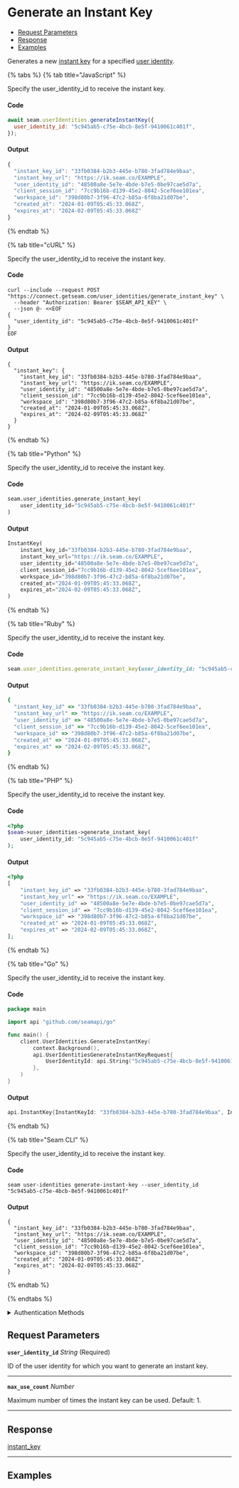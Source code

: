 # Generate an Instant Key

- [Request Parameters](./#request-parameters)
- [Response](./#response)
- [Examples](./#examples)

Generates a new [instant key](https://docs.seam.co/latest/capability-guides/mobile-access-in-development/instant-keys) for a specified [user identity](https://docs.seam.co/latest/capability-guides/mobile-access-in-development/managing-mobile-app-user-accounts-with-user-identities#what-is-a-user-identity).


{% tabs %}
{% tab title="JavaScript" %}

Specify the user_identity_id to receive the instant key.

#### Code

```javascript
await seam.userIdentities.generateInstantKey({
  user_identity_id: "5c945ab5-c75e-4bcb-8e5f-9410061c401f",
});
```

#### Output

```javascript
{
  "instant_key_id": "33fb0384-b2b3-445e-b780-3fad784e9baa",
  "instant_key_url": "https://ik.seam.co/EXAMPLE",
  "user_identity_id": "48500a8e-5e7e-4bde-b7e5-0be97cae5d7a",
  "client_session_id": "7cc9b16b-d139-45e2-8042-5cef6ee101ea",
  "workspace_id": "398d80b7-3f96-47c2-b85a-6f8ba21d07be",
  "created_at": "2024-01-09T05:45:33.068Z",
  "expires_at": "2024-02-09T05:45:33.068Z"
}
```
{% endtab %}

{% tab title="cURL" %}

Specify the user_identity_id to receive the instant key.

#### Code

```curl
curl --include --request POST "https://connect.getseam.com/user_identities/generate_instant_key" \
  --header "Authorization: Bearer $SEAM_API_KEY" \
  --json @- <<EOF
{
  "user_identity_id": "5c945ab5-c75e-4bcb-8e5f-9410061c401f"
}
EOF
```

#### Output

```curl
{
  "instant_key": {
    "instant_key_id": "33fb0384-b2b3-445e-b780-3fad784e9baa",
    "instant_key_url": "https://ik.seam.co/EXAMPLE",
    "user_identity_id": "48500a8e-5e7e-4bde-b7e5-0be97cae5d7a",
    "client_session_id": "7cc9b16b-d139-45e2-8042-5cef6ee101ea",
    "workspace_id": "398d80b7-3f96-47c2-b85a-6f8ba21d07be",
    "created_at": "2024-01-09T05:45:33.068Z",
    "expires_at": "2024-02-09T05:45:33.068Z"
  }
}
```
{% endtab %}

{% tab title="Python" %}

Specify the user_identity_id to receive the instant key.

#### Code

```python
seam.user_identities.generate_instant_key(
    user_identity_id="5c945ab5-c75e-4bcb-8e5f-9410061c401f"
)
```

#### Output

```python
InstantKey(
    instant_key_id="33fb0384-b2b3-445e-b780-3fad784e9baa",
    instant_key_url="https://ik.seam.co/EXAMPLE",
    user_identity_id="48500a8e-5e7e-4bde-b7e5-0be97cae5d7a",
    client_session_id="7cc9b16b-d139-45e2-8042-5cef6ee101ea",
    workspace_id="398d80b7-3f96-47c2-b85a-6f8ba21d07be",
    created_at="2024-01-09T05:45:33.068Z",
    expires_at="2024-02-09T05:45:33.068Z",
)
```
{% endtab %}

{% tab title="Ruby" %}

Specify the user_identity_id to receive the instant key.

#### Code

```ruby
seam.user_identities.generate_instant_key(user_identity_id: "5c945ab5-c75e-4bcb-8e5f-9410061c401f")
```

#### Output

```ruby
{
  "instant_key_id" => "33fb0384-b2b3-445e-b780-3fad784e9baa",
  "instant_key_url" => "https://ik.seam.co/EXAMPLE",
  "user_identity_id" => "48500a8e-5e7e-4bde-b7e5-0be97cae5d7a",
  "client_session_id" => "7cc9b16b-d139-45e2-8042-5cef6ee101ea",
  "workspace_id" => "398d80b7-3f96-47c2-b85a-6f8ba21d07be",
  "created_at" => "2024-01-09T05:45:33.068Z",
  "expires_at" => "2024-02-09T05:45:33.068Z",
}
```
{% endtab %}

{% tab title="PHP" %}

Specify the user_identity_id to receive the instant key.

#### Code

```php
<?php
$seam->user_identities->generate_instant_key(
    user_identity_id: "5c945ab5-c75e-4bcb-8e5f-9410061c401f"
);
```

#### Output

```php
<?php
[
    "instant_key_id" => "33fb0384-b2b3-445e-b780-3fad784e9baa",
    "instant_key_url" => "https://ik.seam.co/EXAMPLE",
    "user_identity_id" => "48500a8e-5e7e-4bde-b7e5-0be97cae5d7a",
    "client_session_id" => "7cc9b16b-d139-45e2-8042-5cef6ee101ea",
    "workspace_id" => "398d80b7-3f96-47c2-b85a-6f8ba21d07be",
    "created_at" => "2024-01-09T05:45:33.068Z",
    "expires_at" => "2024-02-09T05:45:33.068Z",
];
```
{% endtab %}

{% tab title="Go" %}

Specify the user_identity_id to receive the instant key.

#### Code

```go
package main

import api "github.com/seamapi/go"

func main() {
	client.UserIdentities.GenerateInstantKey(
		context.Background(),
		api.UserIdentitiesGenerateInstantKeyRequest{
			UserIdentityId: api.String("5c945ab5-c75e-4bcb-8e5f-9410061c401f"),
		},
	)
}
```

#### Output

```go
api.InstantKey{InstantKeyId: "33fb0384-b2b3-445e-b780-3fad784e9baa", InstantKeyUrl: "https://ik.seam.co/EXAMPLE", UserIdentityId: "48500a8e-5e7e-4bde-b7e5-0be97cae5d7a", ClientSessionId: "7cc9b16b-d139-45e2-8042-5cef6ee101ea", WorkspaceId: "398d80b7-3f96-47c2-b85a-6f8ba21d07be", CreatedAt: "2024-01-09T05:45:33.068Z", ExpiresAt: "2024-02-09T05:45:33.068Z"}
```
{% endtab %}

{% tab title="Seam CLI" %}

Specify the user_identity_id to receive the instant key.

#### Code

```seam_cli
seam user-identities generate-instant-key --user_identity_id "5c945ab5-c75e-4bcb-8e5f-9410061c401f"
```

#### Output

```seam_cli
{
  "instant_key_id": "33fb0384-b2b3-445e-b780-3fad784e9baa",
  "instant_key_url": "https://ik.seam.co/EXAMPLE",
  "user_identity_id": "48500a8e-5e7e-4bde-b7e5-0be97cae5d7a",
  "client_session_id": "7cc9b16b-d139-45e2-8042-5cef6ee101ea",
  "workspace_id": "398d80b7-3f96-47c2-b85a-6f8ba21d07be",
  "created_at": "2024-01-09T05:45:33.068Z",
  "expires_at": "2024-02-09T05:45:33.068Z"
}
```
{% endtab %}

{% endtabs %}


<details>

<summary>Authentication Methods</summary>

- API key
- Personal access token
  <br>Must also include the `seam-workspace` header in the request.

To learn more, see [Authentication](https://docs.seam.co/latest/api/authentication).
</details>

## Request Parameters

**`user_identity_id`** *String* (Required)

ID of the user identity for which you want to generate an instant key.

---

**`max_use_count`** *Number*

Maximum number of times the instant key can be used. Default: 1.

---


## Response

[instant\_key](./)


---

## Examples

